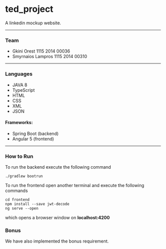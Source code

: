 # ted_project

A linkedin mockup website.

---

### Team

* Gkini Orest 1115 2014 00036
* Smyrnaios Lampros 1115 2014 00310

---

### Languages

* JAVA 8
* TypeScript
* HTML
* CSS
* XML
* JSON

#### Frameworks:

* Spring Boot (backend)
* Angular 5 (frontend)

---

### How to Run

To run the backend execute the following command

```
./gradlew bootrun
```

To run the frontend open another terminal and execute the following commands

```
cd frontend
npm install --save jwt-decode
ng serve --open
```

which opens a browser window on **localhost:4200**

### Bonus

We have also implemented the bonus requirement.
